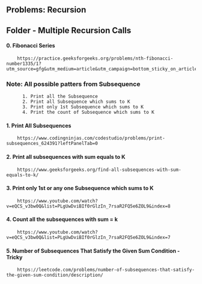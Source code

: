 ## Problems: Recursion

## Folder - Multiple Recursion Calls
#### 0. Fibonacci Series
        https://practice.geeksforgeeks.org/problems/nth-fibonacci-number1335/1?utm_source=gfg&utm_medium=article&utm_campaign=bottom_sticky_on_article

### Note: All possible patters from Subsequence
          1. Print all the Subsequence
          2. Print all Subsequence which sums to K
          3. Print only 1st Subsequence which sums to K
          4. Print the count of Subsequence which sums to K
          
#### 1. Print All Subsequences
        https://www.codingninjas.com/codestudio/problems/print-subsequences_624391?leftPanelTab=0
        
#### 2. Print all subsequences with sum equals to K
        https://www.geeksforgeeks.org/find-all-subsequences-with-sum-equals-to-k/  
        
#### 3. Print only 1st or any one Subsequence which sums to K
        https://www.youtube.com/watch?v=eQCS_v3bw0Q&list=PLgUwDviBIf0rGlzIn_7rsaR2FQ5e6ZOL9&index=8

#### 4. Count all the subsequences with sum = k
        https://www.youtube.com/watch?v=eQCS_v3bw0Q&list=PLgUwDviBIf0rGlzIn_7rsaR2FQ5e6ZOL9&index=7        
        
#### 5. Number of Subsequences That Satisfy the Given Sum Condition - Tricky
        https://leetcode.com/problems/number-of-subsequences-that-satisfy-the-given-sum-condition/description/    
        
        
